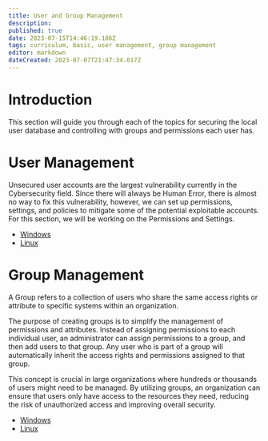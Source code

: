 ```yaml
---
title: User and Group Management
description: 
published: true
date: 2023-07-15T14:46:19.186Z
tags: curriculum, basic, user management, group management
editor: markdown
dateCreated: 2023-07-07T21:47:34.017Z
---
```


# Introduction

This section will guide you through each of the topics for securing the local user database and controlling with groups and permissions each user has.



# User Management
Unsecured user accounts are the largest vulnerability currently in the Cybersecurity field. Since there will always be Human Error, there is almost no way to fix this vulnerability, however, we can set up permissions, settings, and policies to mitigate some of the potential exploitable accounts. For this section, we will be working on the Permissions and Settings.

- [Windows](/curriculum/basics/user-group-management/windows#user-management)
- [Linux](/curriculum/basics/user-group-management/linux#user-management)


# Group Management
A Group refers to a collection of users who share the same access rights or attribute to specific systems within an organization.

The purpose of creating groups is to simplify the management of permissions and attributes. Instead of assigning permissions to each individual user, an administrator can assign permissions to a group, and then add users to that group. Any user who is part of a group will automatically inherit the access rights and permissions assigned to that group.

This concept is crucial in large organizations where hundreds or thousands of users might need to be managed. By utilizing groups, an organization can ensure that users only have access to the resources they need, reducing the risk of unauthorized access and improving overall security.
  
- [Windows](/curriculum/basics/user-group-management/windows#group-management)
- [Linux](/curriculum/basics/user-group-management/linux#group-management)




